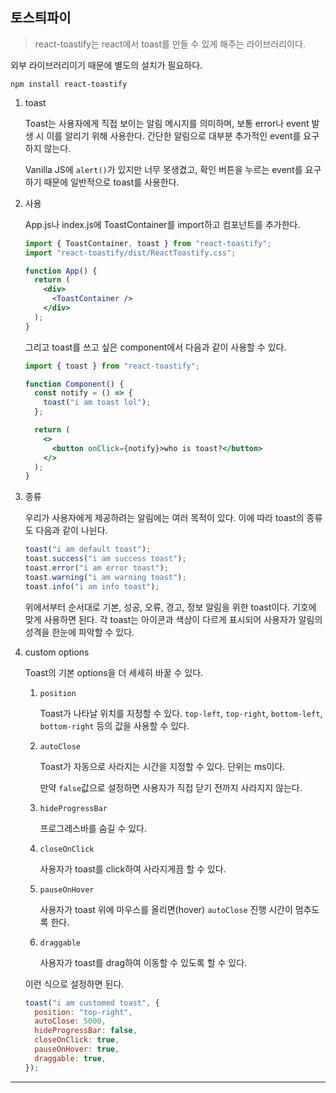 ## 토스틔파이

> react-toastify는 react에서 toast를 만들 수 있게 해주는 라이브러리이다.

외부 라이브러리이기 때문에 별도의 설치가 필요하다.

```shell
npm install react-toastify
```

1. toast

   Toast는 사용자에게 직접 보이는 알림 메시지를 의미하며, 보통 error나 event 발생 시 이를 알리기 위해 사용한다. 간단한 알림으로 대부분 추가적인 event를 요구하지 않는다.

   Vanilla JS에 `alert()`가 있지만 너무 못생겼고, 확인 버튼을 누르는 event를 요구하기 때문에 일반적으로 toast를 사용한다.

2. 사용

   App.js나 index.js에 ToastContainer를 import하고 컴포넌트를 추가한다.

   ```jsx
   import { ToastContainer, toast } from "react-toastify";
   import "react-toastify/dist/ReactToastify.css";

   function App() {
     return (
       <div>
         <ToastContainer />
       </div>
     );
   }
   ```

   그리고 toast를 쓰고 싶은 component에서 다음과 같이 사용할 수 있다.

   ```jsx
   import { toast } from "react-toastify";

   function Component() {
     const notify = () => {
       toast("i am toast lol");
     };

     return (
       <>
         <button onClick={notify}>who is toast?</button>
       </>
     );
   }
   ```

3. 종류

   우리가 사용자에게 제공하려는 알림에는 여러 목적이 있다. 이에 따라 toast의 종류도 다음과 같이 나뉜다.

   ```jsx
   toast("i am default toast");
   toast.success("i am success toast");
   toast.error("i am error toast");
   toast.warning("i am warning toast");
   toast.info("i am info toast");
   ```

   위에서부터 순서대로 기본, 성공, 오류, 경고, 정보 알림을 위한
   toast이다. 기호에 맞게 사용하면 된다. 각 toast는 아이콘과 색상이 다르게 표시되어 사용자가 알림의 성격을 한눈에 파악할 수 있다.

4. custom options

   Toast의 기본 options을 더 세세히 바꿀 수 있다.

   1. `position`

      Toast가 나타날 위치를 지정할 수 있다. `top-left`, `top-right`, `bottom-left`, `bottom-right` 등의 값을 사용할 수 있다.

   2. `autoClose`

      Toast가 자동으로 사라지는 시간을 지정할 수 있다. 단위는 ms이다.

      만약 `false`값으로 설정하면 사용자가 직접 닫기 전까지 사라지지 않는다.

   3. `hideProgressBar`

      프로그레스바를 숨길 수 있다.

   4. `closeOnClick`

      사용자가 toast를 click하여 사라지게끔 할 수 있다.

   5. `pauseOnHover`

      사용자가 toast 위에 마우스를 올리면(hover) `autoClose` 진행 시간이 멈추도록 한다.

   6. `draggable`

      사용자가 toast를 drag하여 이동할 수 있도록 할 수 있다.

   이런 식으로 설정하면 된다.

   ```jsx
   toast("i am customed toast", {
     position: "top-right",
     autoClose: 5000,
     hideProgressBar: false,
     closeOnClick: true,
     pauseOnHover: true,
     draggable: true,
   });
   ```

---
